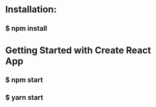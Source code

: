 # Installation:

## $ npm install

# Getting Started with Create React App

## $ npm start

## $ yarn start
